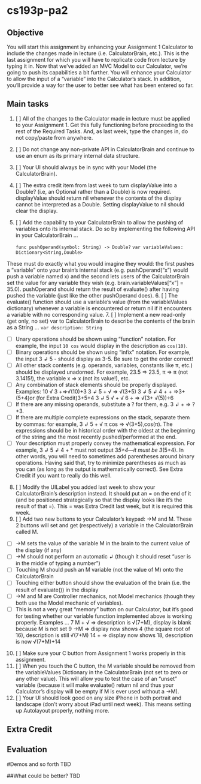 # cs193p-pa2

## Objective
You will start this assignment by enhancing your Assignment 1 Calculator to include the changes made in lecture (i.e. CalculatorBrain, etc.). This is the last assignment for which you will have to replicate code from lecture by typing it in.
Now that we’ve added an MVC Model to our Calculator, we’re going to push its capabilities a bit further. You will enhance your Calculator to allow the input of a “variable” into the Calculator’s stack. In addition, you’ll provide a way for the user to better see what has been entered so far.

## Main tasks
1. [ ] All of the changes to the Calculator made in lecture must be applied to your Assignment 1. Get this fully functioning before proceeding to the rest of the Required Tasks. And, as last week, type the changes in, do not copy/paste from anywhere.
2. [ ] Do not change any non-private API in CalculatorBrain and continue to use an enum as its primary internal data structure.
3. [ ] Your UI should always be in sync with your Model (the CalculatorBrain).
4. [ ] The extra credit item from last week to turn displayValue into a Double? (i.e, an Optional rather than a Double) is now required. displayValue should return nil whenever the contents of the display cannot be interpreted as a Double. Setting displayValue to nil should clear the display.
5. [ ] Add the capability to your CalculatorBrain to allow the pushing of variables onto its internal stack. Do so by implementing the following API in your CalculatorBrain ...

      `func pushOperand(symbol: String) -> Double?`
      `var variableValues: Dictionary<String,Double>`

These must do exactly what you would imagine they would: the first pushes a “variable” onto your brain’s internal stack (e.g. pushOperand(“x”) would push a variable named x) and the second lets users of the CalculatorBrain set the value for any variable they wish (e.g. brain.variableValues[“x”] = 35.0). pushOperand should return the result of evaluate() after having pushed the variable (just like the other pushOperand does).
6. [ ] The evaluate() function should use a variable’s value (from the variableValues dictionary) whenever a variable is encountered or return nil if it encounters a variable with no corresponding value.
7. [ ] Implement a new read-only (get only, no set) var to CalculatorBrain to describe the contents of the brain as a String ...
      `var description: String`
  * [ ] Unary operations should be shown using “function” notation. For example, the
input `10 cos` would display in the description as `cos(10)`.
  * [ ] Binary operations should be shown using “infix” notation. For example, the input
3 ↲ 5 - should display as 3-5. Be sure to get the order correct!
  * [ ]  All other stack contents (e.g. operands, variables, constants like π, etc.) should be displayed unadorned. For example, 23.5 ⇒ 23.5, π ⇒ π (not 3.1415!), the variable x ⇒ x (not its value!), etc.
  * [ ]  Any combination of stack elements should be properly displayed. Examples:
10 √ 3 +⇒√(10)+3
 3 ↲ 5 + √ ⇒ √(3+5)
3 ↲ 5 ↲ 4 + + ⇒3+(5+4)or (for Extra Credit)3+5+4 3 ↲ 5 √ + √ 6 ÷ ⇒ √(3+ √(5))÷6
  * [ ] If there are any missing operands, substitute a ? for them, e.g. 3 ↲ + ⇒ ?+3.
  * [ ] If there are multiple complete expressions on the stack, separate them by commas: for example, 3 ↲ 5 + √ π cos ⇒ √(3+5),cos(π). The expressions should be in historical order with the oldest at the beginning of the string and the most recently pushed/performed at the end.
  * [ ] Your description must properly convey the mathematical expression. For example, 3 ↲ 5 ↲ 4 + * must not output 3*5+4—it must be 3*(5+4). In other words, you will need to sometimes add parentheses around binary operations. Having said that, try to minimize parentheses as much as you can (as long as the output is mathematically correct). See Extra Credit if you want to really do this well.
8. [ ] Modify the UILabel you added last week to show your CalculatorBrain’s description instead. It should put an = on the end of it (and be positioned strategically so that the display looks like it’s the result of that =). This = was Extra Credit last week, but it is required this week.
9. [ ] Add two new buttons to your Calculator’s keypad: →M and M. These 2 buttons will set and get (respectively) a variable in the CalculatorBrain called M.
  * [ ] →M sets the value of the variable M in the brain to the current value of the display (if any)
  * [ ] →M should not perform an automatic ↲ (though it should reset “user is in the middle of typing a number”)
  * [ ] Touching M should push an M variable (not the value of M) onto the CalculatorBrain
  * [ ] Touching either button should show the evaluation of the brain (i.e. the result of
evaluate()) in the display
  * [ ] →M and M are Controller mechanics, not Model mechanics (though they both use
the Model mechanic of variables).
  * [ ] This is not a very great “memory” button on our Calculator, but it’s good for testing whether our variable function implemented above is working properly. Examples ...
7 M + √ ⇒ description is √(7+M), display is blank because M is not set
9 →M ⇒ display now shows 4 (the square root of 16), description is still √(7+M) 14 + ⇒ display now shows 18, description is now √(7+M)+14
10. [ ] Make sure your C button from Assignment 1 works properly in this assignment.
11. [ ] When you touch the C button, the M variable should be removed from the variableValues Dictionary in the CalculatorBrain (not set to zero or any other value). This will allow you to test the case of an “unset” variable (because it will make evaluate() return nil and thus your Calculator’s display will be empty if M is ever used without a →M).
12. [ ] Your UI should look good on any size iPhone in both portrait and landscape (don’t worry about iPad until next week). This means setting up Autolayout properly, nothing more. 

## Extra Credit

## Evaluation

#Demos and so forth
TBD

##What could be better?
TBD
